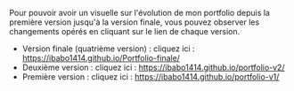Pour pouvoir avoir un visuelle sur l'évolution de mon portfolio depuis la première version jusqu'à la version finale, vous pouvez observer les changements opérés en cliquant sur le lien de chaque version.

 - Version finale (quatrième version) :
   cliquez ici : https://ibabo1414.github.io/Portfolio-finale/
 - Deuxième version :
   cliquez ici : https://ibabo1414.github.io/portfolio-v2/
 - Première version :
   cliquez ici : https://ibabo1414.github.io/portfolio-v1/
